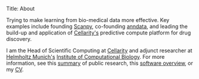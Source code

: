 Title: About

Trying to make learning from bio-medical data more effective. Key examples include founding [Scanpy](https://scanpy.org/), co-founding [anndata](https://anndata.readthedocs.io/en/latest/), and leading the build-up and application of [Cellarity's](https://cellarity.com/) predictive compute platform for drug discovery.

I am the Head of Scientific Computing at [Cellarity](https://cellarity.com/) and adjunct researcher at [Helmholtz Munich's](http://www.helmholtz-muenchen.de/en/index.html) [Institute of Computational Biology](https://www.helmholtz-muenchen.de/icb/). For more information, see this [summary](/research) of public research, this [software overview](/software), or my [CV](/docs/WolfFA_CV.pdf).

<center>
<a href="http://scholar.google.de/citations?user=1FnOtMoAAAAJ"><span class="fa-stack fa-lg"><i class="fa fa-circle fa-stack-2x"></i><i class="ai ai-google-scholar fa-stack-1x fa-inverse"></i></span></a>
<a href="https://twitter.com/falexwolf"><span class="fa-stack fa-lg"><i class="fa fa-circle fa-stack-2x"></i><i class="fa fa-twitter fa-stack-1x fa-inverse"></i></span></a>
<a href="https://github.com/falexwolf"><span class="fa-stack fa-lg"><i class="fa fa-circle fa-stack-2x"></i><i class="fa fa-github fa-stack-1x fa-inverse"></i></span></a>
<a href="https://linkedin.com/in/falexwolf"><span class="fa-stack fa-lg"><i class="fa fa-circle fa-stack-2x"></i><i class="fa fa-linkedin fa-stack-1x fa-inverse"></i></span></a>
<a href="/docs/WolfFA_CV.pdf"><span class="fa-stack fa-lg"><i class="fa fa-circle fa-stack-2x"></i><i class="ai ai-cv fa-stack-1x fa-inverse"></i></span></a>
</center>
